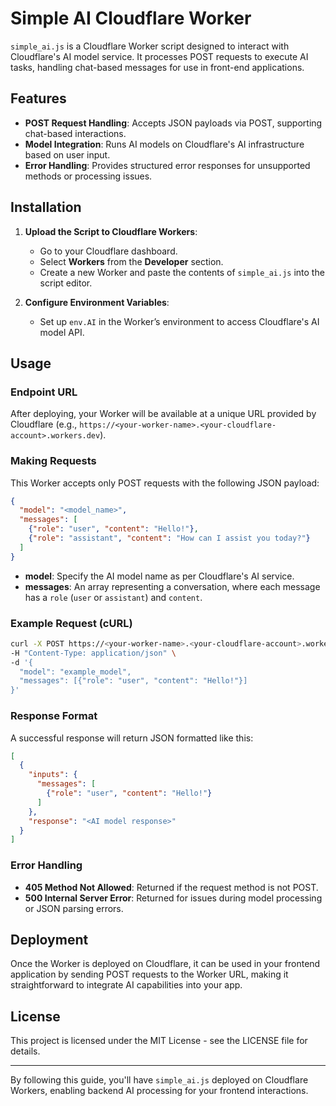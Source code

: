 # Simple AI Cloudflare Worker

`simple_ai.js` is a Cloudflare Worker script designed to interact with Cloudflare's AI model service. It processes POST requests to execute AI tasks, handling chat-based messages for use in front-end applications.

## Features

- **POST Request Handling**: Accepts JSON payloads via POST, supporting chat-based interactions.
- **Model Integration**: Runs AI models on Cloudflare's AI infrastructure based on user input.
- **Error Handling**: Provides structured error responses for unsupported methods or processing issues.

## Installation

1. **Upload the Script to Cloudflare Workers**:
   - Go to your Cloudflare dashboard.
   - Select **Workers** from the **Developer** section.
   - Create a new Worker and paste the contents of `simple_ai.js` into the script editor.

2. **Configure Environment Variables**:
   - Set up `env.AI` in the Worker’s environment to access Cloudflare's AI model API.

## Usage

### Endpoint URL

After deploying, your Worker will be available at a unique URL provided by Cloudflare (e.g., `https://<your-worker-name>.<your-cloudflare-account>.workers.dev`).

### Making Requests

This Worker accepts only POST requests with the following JSON payload:

```json
{
  "model": "<model_name>",
  "messages": [
    {"role": "user", "content": "Hello!"},
    {"role": "assistant", "content": "How can I assist you today?"}
  ]
}
```

- **model**: Specify the AI model name as per Cloudflare's AI service.
- **messages**: An array representing a conversation, where each message has a `role` (`user` or `assistant`) and `content`.

### Example Request (cURL)

```bash
curl -X POST https://<your-worker-name>.<your-cloudflare-account>.workers.dev \
-H "Content-Type: application/json" \
-d '{
  "model": "example_model",
  "messages": [{"role": "user", "content": "Hello!"}]
}'
```

### Response Format

A successful response will return JSON formatted like this:

```json
[
  {
    "inputs": {
      "messages": [
        {"role": "user", "content": "Hello!"}
      ]
    },
    "response": "<AI model response>"
  }
]
```

### Error Handling

- **405 Method Not Allowed**: Returned if the request method is not POST.
- **500 Internal Server Error**: Returned for issues during model processing or JSON parsing errors.

## Deployment

Once the Worker is deployed on Cloudflare, it can be used in your frontend application by sending POST requests to the Worker URL, making it straightforward to integrate AI capabilities into your app.

## License

This project is licensed under the MIT License - see the LICENSE file for details.

---

By following this guide, you'll have `simple_ai.js` deployed on Cloudflare Workers, enabling backend AI processing for your frontend interactions.
